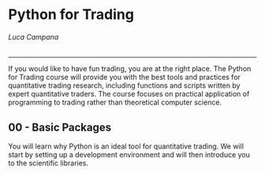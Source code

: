 
# Python for Trading
###### Luca Campana
---
If you would like to have fun trading, you are at the right place.
The Python for Trading course will provide you with the best tools and practices for quantitative trading research, including functions and scripts written by expert quantitative traders. 
The course focuses on practical application of programming to trading rather than theoretical computer science.

## 00 - Basic Packages
You will learn why Python is an ideal tool for quantitative trading. We will start by setting up a development environment and will then introduce you to the scientific libraries.
